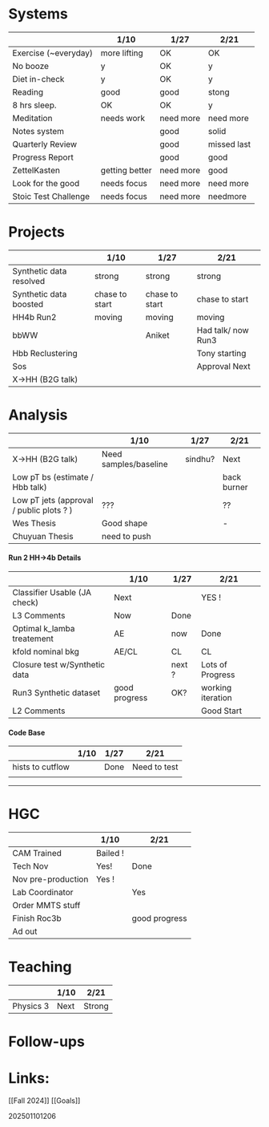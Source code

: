 
# Systems

|                       | 1/10           | 1/27      | 2/21        |
| --------------------- | -------------- | --------- | ----------- |
| Exercise  (~everyday) | more lifting   | OK        | OK          |
| No booze              | y              | OK        | y           |
| Diet in-check         | y              | OK        | y           |
| Reading               | good           | good      | stong       |
| 8 hrs sleep.          | OK             | OK        | y           |
| Meditation            | needs work     | need more | need more   |
| Notes system          |                | good      | solid       |
| Quarterly Review      |                | good      | missed last |
| Progress Report       |                | good      | good        |
| ZettelKasten          | getting better | need more | good        |
| Look for the good     | needs focus    | need more | need more   |
| Stoic Test Challenge  | needs focus    | need more | needmore    |

# Projects

|                         | 1/10           | 1/27           | 2/21               |
| ----------------------- | -------------- | -------------- | ------------------ |
| Synthetic data resolved | strong         | strong         | strong             |
| Synthetic data boosted  | chase to start | chase to start | chase to start     |
| HH4b Run2               | moving         | moving         | moving             |
| bbWW                    |                | Aniket         | Had talk/ now Run3 |
| Hbb Reclustering        |                |                | Tony starting      |
| Sos                     |                |                | Approval Next      |
| X→HH (B2G talk)         |                |                |                    |

# Analysis 
|                                          | 1/10                  | 1/27    | 2/21        |
| ---------------------------------------- | --------------------- | ------- | ----------- |
| X→HH (B2G talk)                          | Need samples/baseline | sindhu? | Next        |
| Low pT bs (estimate / Hbb talk)          |                       |         | back burner |
| Low pT jets (approval / public plots ? ) | ???                   |         | ??          |
| Wes Thesis                               | Good shape            |         | -           |
| Chuyuan Thesis                           | need to push          |         |             |


#### Run 2 HH→4b Details
|                               | 1/10          | 1/27   | 2/21              |
| ----------------------------- | ------------- | ------ | ----------------- |
| Classifier Usable (JA check)  | Next          |        | YES !             |
| L3 Comments                   | Now           | Done   |                   |
| Optimal k_lamba treatement    | AE            | now    | Done              |
| kfold nominal bkg             | AE/CL         | CL     | CL                |
| Closure test w/Synthetic data |               | next ? | Lots of Progress  |
| Run3 Synthetic dataset        | good progress | OK?    | working iteration |
| L2 Comments                   |               |        | Good Start        |

#### Code Base
|                  | 1/10 | 1/27 | 2/21         |
| ---------------- | ---- | ---- | ------------ |
| hists to cutflow |      | Done | Need to test |
|                  |      |      |              |

---

# HGC
|                    | 1/10     | 2/21          |
| ------------------ | -------- | ------------- |
| CAM Trained        | Bailed ! |               |
| Tech Nov           | Yes!     | Done          |
| Nov pre-production | Yes !    |               |
| Lab Coordinator    |          | Yes           |
| Order MMTS stuff   |          |               |
| Finish Roc3b       |          | good progress |
| Ad out             |          |               |
# Teaching
|           | 1/10 | 2/21    |
| --------- | ---- | ------- |
| Physics 3 | Next | Strong  |



# Follow-ups


# Links: 

[[Fall 2024]]
[[Goals]]


202501101206
